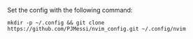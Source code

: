 Set the config with the following command:
```
mkdir -p ~/.config && git clone https://github.com/PJMessi/nvim_config.git ~/.config/nvim

```
